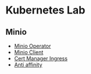 # Kubernetes Lab

## Minio

* [Minio Operator](https://github.com/minio/operator/releases/tag/v4.2.14)
* [Minio Client](https://docs.min.io/docs/minio-client-complete-guide.html)
* [Cert Manager Ingress](https://cert-manager.io/docs/usage/ingress/)
* [Anti affinity](https://thenewstack.io/implement-node-and-pod-affinity-anti-affinity-in-kubernetes-a-practical-example/)

